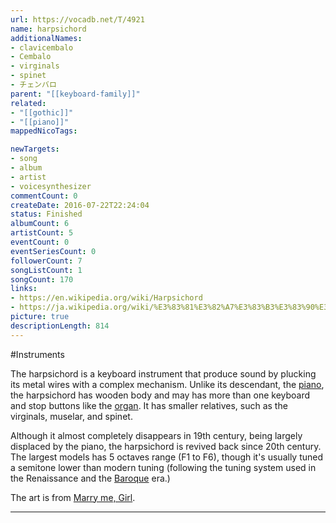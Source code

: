 ```yaml
---
url: https://vocadb.net/T/4921
name: harpsichord
additionalNames: 
- clavicembalo
- Cembalo
- virginals
- spinet
- チェンバロ
parent: "[[keyboard-family]]"
related:
- "[[gothic]]"
- "[[piano]]"
mappedNicoTags:

newTargets:
- song
- album
- artist
- voicesynthesizer
commentCount: 0
createDate: 2016-07-22T22:24:04
status: Finished
albumCount: 6
artistCount: 5
eventCount: 0
eventSeriesCount: 0
followerCount: 7
songListCount: 1
songCount: 170
links: 
- https://en.wikipedia.org/wiki/Harpsichord
- https://ja.wikipedia.org/wiki/%E3%83%81%E3%82%A7%E3%83%B3%E3%83%90%E3%83%AD
picture: true
descriptionLength: 814
---
```


#Instruments

The harpsichord is a keyboard instrument that produce sound by plucking its metal wires with a complex mechanism. Unlike its descendant, the [piano](https://vocadb.net/T/337/piano), the harpsichord has wooden body and may has more than one keyboard and stop buttons like the [organ](https://vocadb.net/T/327/organ). It has smaller relatives, such as the virginals, muselar, and spinet.

Although it almost completely disappears in 19th century, being largely displaced by the piano, the harpsichord is revived back since 20th century. The largest models has 5 octaves range (F1 to F6), though it's usually tuned a semitone lower than modern tuning (following the tuning system used in the Renaissance and the [Baroque](https://vocadb.net/T/7730) era.)

The art is from [Marry me, Girl](https://vocadb.net/S/75312).

---

